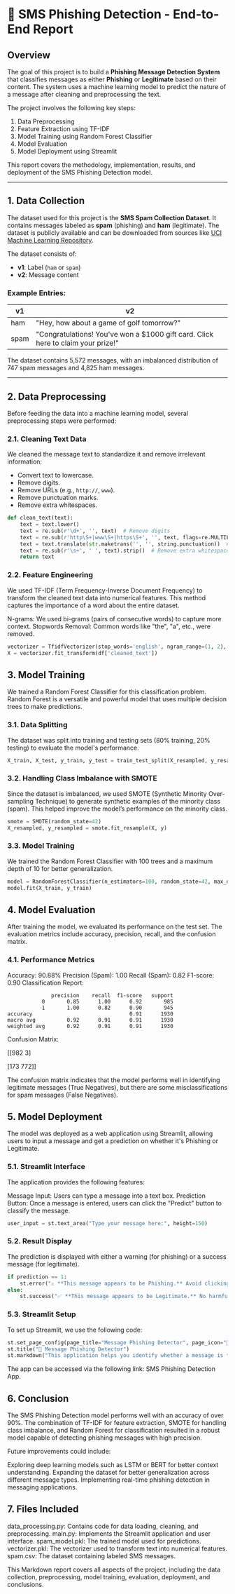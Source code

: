 # 📧 SMS Phishing Detection - End-to-End Report

## Overview

The goal of this project is to build a **Phishing Message Detection System** that classifies messages as either **Phishing** or **Legitimate** based on their content. The system uses a machine learning model to predict the nature of a message after cleaning and preprocessing the text.

The project involves the following key steps:
1. Data Preprocessing
2. Feature Extraction using TF-IDF
3. Model Training using Random Forest Classifier
4. Model Evaluation
5. Model Deployment using Streamlit

This report covers the methodology, implementation, results, and deployment of the SMS Phishing Detection model.

---

## 1. Data Collection

The dataset used for this project is the **SMS Spam Collection Dataset**. It contains messages labeled as **spam** (phishing) and **ham** (legitimate). The dataset is publicly available and can be downloaded from sources like [UCI Machine Learning Repository](https://archive.ics.uci.edu/ml/datasets/sms+spam+collection).

The dataset consists of:
- **v1**: Label (`ham` or `spam`)
- **v2**: Message content

### Example Entries:
| v1    | v2                                                                                      |
|-------|------------------------------------------------------------------------------------------|
| ham   | "Hey, how about a game of golf tomorrow?"                                                |
| spam  | "Congratulations! You've won a $1000 gift card. Click here to claim your prize!"        |

The dataset contains 5,572 messages, with an imbalanced distribution of 747 spam messages and 4,825 ham messages.

---

## 2. Data Preprocessing

Before feeding the data into a machine learning model, several preprocessing steps were performed:

### 2.1. Cleaning Text Data
We cleaned the message text to standardize it and remove irrelevant information:
- Convert text to lowercase.
- Remove digits.
- Remove URLs (e.g., `http://`, `www`).
- Remove punctuation marks.
- Remove extra whitespaces.

```python
def clean_text(text):
    text = text.lower()
    text = re.sub(r'\d+', '', text)  # Remove digits
    text = re.sub(r'http\S+|www\S+|https\S+', '', text, flags=re.MULTILINE)  # Remove URLs
    text = text.translate(str.maketrans('', '', string.punctuation))  # Remove punctuation
    text = re.sub(r'\s+', ' ', text).strip()  # Remove extra whitespaces
    return text
```
### 2.2. Feature Engineering
We used TF-IDF (Term Frequency-Inverse Document Frequency) to transform the cleaned text data into numerical features. This method captures the importance of a word about the entire dataset.

N-grams: We used bi-grams (pairs of consecutive words) to capture more context.
Stopwords Removal: Common words like "the", "a", etc., were removed.

```python
vectorizer = TfidfVectorizer(stop_words='english', ngram_range=(1, 2), max_features=5000)
X = vectorizer.fit_transform(df['cleaned_text'])
```

## 3. Model Training
We trained a Random Forest Classifier for this classification problem. Random Forest is a versatile and powerful model that uses multiple decision trees to make predictions.

### 3.1. Data Splitting
The dataset was split into training and testing sets (80% training, 20% testing) to evaluate the model's performance.

```python
X_train, X_test, y_train, y_test = train_test_split(X_resampled, y_resampled, test_size=0.2, random_state=42)
```

### 3.2. Handling Class Imbalance with SMOTE
Since the dataset is imbalanced, we used SMOTE (Synthetic Minority Over-sampling Technique) to generate synthetic examples of the minority class (spam). This helped improve the model’s performance on the minority class.

```python
smote = SMOTE(random_state=42)
X_resampled, y_resampled = smote.fit_resample(X, y)
```

### 3.3. Model Training
We trained the Random Forest Classifier with 100 trees and a maximum depth of 10 for better generalization.

```python
model = RandomForestClassifier(n_estimators=100, random_state=42, max_depth=10)
model.fit(X_train, y_train)
```

## 4. Model Evaluation
After training the model, we evaluated its performance on the test set. The evaluation metrics include accuracy, precision, recall, and the confusion matrix.

### 4.1. Performance Metrics
Accuracy: 90.88%
Precision (Spam): 1.00
Recall (Spam): 0.82
F1-score: 0.90
Classification Report:

                  precision    recall  f1-score   support
               0       0.85      1.00      0.92       985
               1       1.00      0.82      0.90       945
    accuracy                               0.91      1930
    macro avg          0.92      0.91      0.91      1930
    weighted avg       0.92      0.91      0.91      1930

Confusion Matrix:

[[982   3]

 [173 772]]
 
The confusion matrix indicates that the model performs well in identifying legitimate messages (True Negatives), but there are some misclassifications for spam messages (False Negatives).

## 5. Model Deployment
The model was deployed as a web application using Streamlit, allowing users to input a message and get a prediction on whether it's Phishing or Legitimate.

### 5.1. Streamlit Interface
The application provides the following features:

Message Input: Users can type a message into a text box.
Prediction Button: Once a message is entered, users can click the "Predict" button to classify the message.

```python
user_input = st.text_area("Type your message here:", height=150)
```

### 5.2. Result Display
The prediction is displayed with either a warning (for phishing) or a success message (for legitimate).

```python
if prediction == 1:
    st.error("⚠️ **This message appears to be Phishing.** Avoid clicking on links or sharing sensitive information.")
else:
    st.success("✅ **This message appears to be Legitimate.** No harmful indicators were detected.")
```

### 5.3. Streamlit Setup
To set up Streamlit, we use the following code:

```python
st.set_page_config(page_title="Message Phishing Detector", page_icon="📧")
st.title("📧 Message Phishing Detector")
st.markdown("This application helps you identify whether a message is **Phishing** or **Legitimate**.")
```

The app can be accessed via the following link: SMS Phishing Detection App.

## 6. Conclusion
The SMS Phishing Detection model performs well with an accuracy of over 90%. The combination of TF-IDF for feature extraction, SMOTE for handling class imbalance, and Random Forest for classification resulted in a robust model capable of detecting phishing messages with high precision.

Future improvements could include:

Exploring deep learning models such as LSTM or BERT for better context understanding.
Expanding the dataset for better generalization across different message types.
Implementing real-time phishing detection in messaging applications.

## 7. Files Included
data_processing.py: Contains code for data loading, cleaning, and preprocessing.
main.py: Implements the Streamlit application and user interface.
spam_model.pkl: The trained model used for predictions.
vectorizer.pkl: The vectorizer used to transform text into numerical features.
spam.csv: The dataset containing labeled SMS messages.

This Markdown report covers all aspects of the project, including the data collection, preprocessing, model training, evaluation, deployment, and conclusions.
